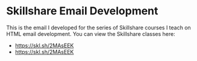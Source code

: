# Skillshare Email Development
This is the email I developed for the series of Skillshare courses I teach on HTML email development.
You can view the Skillshare classes here:
- https://skl.sh/2MAsEEK
- https://skl.sh/2MAsEEK 
